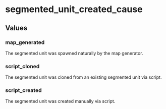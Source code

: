 # segmented_unit_created_cause

## Values

### map_generated

The segmented unit was spawned naturally by the map generator.

### script_cloned

The segmented unit was cloned from an existing segmented unit via script.

### script_created

The segmented unit was created manually via script.

